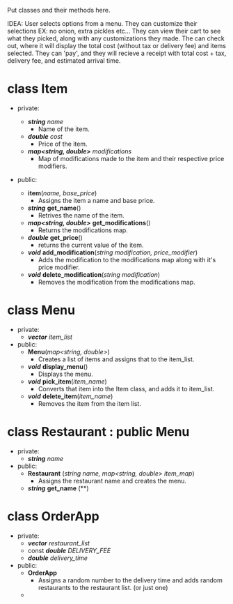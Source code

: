 Put classes and their methods here.

IDEA: 
User selects options from a menu.
They can customize their selections EX: no onion, extra pickles etc...
They can view their cart to see what they picked, along with any customizations they made.
The can check out, where it will display the total cost (without tax or delivery fee) and items selected.
They can 'pay', and they will recieve a receipt with total cost + tax, delivery fee, and estimated arrival time. 

# class Item 
- private:
    - ***string*** *name*
      - Name of the item.
    - ***double*** *cost*
      - Price of the item.
    - ***map<string, double>*** *modifications*
      - Map of modifications made to the item and their respective price modifiers.

- public:
  - **item**(*name, base_price*)
      - Assigns the item a name and base price.
  - ***string*** **get_name**()
      - Retrives the name of the item.
  - ***map<string, double>*** **get_modifications**()
      - Returns the modifications map.
  - ***double*** **get_price**()
      - returns the current value of the item.
  - ***void*** **add_modification**(*string modification, price_modifier*)
      - Adds the modification to the modifications map along with it's price modifier.
  - ***void*** **delete_modification**(*string modification*)
      - Removes the modification from the modifications map.

# class Menu 
- private:
  - ***vector<Item>*** *item_list*
- public:
  - **Menu**(*map<string, double>*)
      - Creates a list of items and assigns that to the item_list.
  - ***void*** **display_menu**()
      - Displays the menu.
  - ***void*** **pick_item**(*item_name*)
      - Converts that item into the Item class, and adds it to item_list.
  - ***void*** **delete_item**(*item_name*)
      - Removes the item from the item list.
      
# class Restaurant : public Menu
- private:
    - ***string*** *name*
- public:
    - **Restaurant** (*string name, map<string, double> item_map*)
        - Assigns the restaurant name and creates the menu.
    - ***string*** **get_name** (**)

# class OrderApp
- private:
    - ***vector<Restaurant>*** *restaurant_list*
    - const ***double*** *DELIVERY_FEE*
    - ***double*** *delivery_time*
- public:
    - **OrderApp**
        - Assigns a random number to the delivery time and adds random restaurants to the restaurant list. (or just one)
    - 

